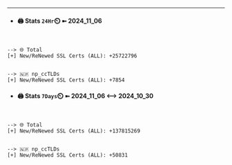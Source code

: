 

---
- #### 🖨️ **Stats** `24Hr`⏲️ ➼ 2024_11_06
```console


--> 🌐 Total
[+] New/ReNewed SSL Certs (ALL): +25722796


--> 🇳🇵 np_ccTLDs
[+] New/ReNewed SSL Certs (ALL): +7854

```

- #### 🖨️ **Stats** `7Days`⏲️ ➼ 2024_11_06 <--> 2024_10_30
```console


--> 🌐 Total
[+] New/ReNewed SSL Certs (ALL): +137815269


--> 🇳🇵 np_ccTLDs
[+] New/ReNewed SSL Certs (ALL): +50831

```

